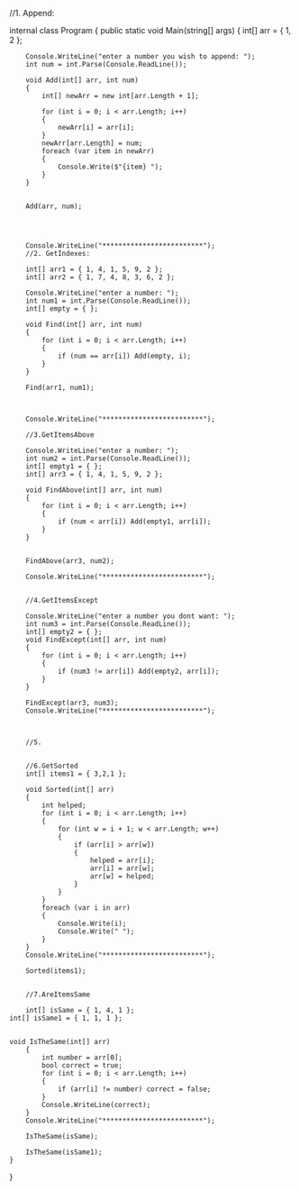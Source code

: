 //1. Append:

internal class Program
{
	public static void Main(string[] args)
	{
		int[] arr = { 1, 2 };

		Console.WriteLine("enter a number you wish to append: ");
		int num = int.Parse(Console.ReadLine());

		void Add(int[] arr, int num)
		{
			int[] newArr = new int[arr.Length + 1];

			for (int i = 0; i < arr.Length; i++)
			{
				newArr[i] = arr[i];
			}
			newArr[arr.Length] = num;
			foreach (var item in newArr)
			{
				Console.Write($"{item} ");
			}
		}


		Add(arr, num);




		Console.WriteLine("*************************");
		//2. GetIndexes:

		int[] arr1 = { 1, 4, 1, 5, 9, 2 };
		int[] arr2 = { 1, 7, 4, 8, 3, 6, 2 };

		Console.WriteLine("enter a number: ");
		int num1 = int.Parse(Console.ReadLine());
		int[] empty = { };

		void Find(int[] arr, int num)
		{
			for (int i = 0; i < arr.Length; i++)
			{
				if (num == arr[i]) Add(empty, i);
			}
		}

		Find(arr1, num1);



		Console.WriteLine("*************************");

		//3.GetItemsAbove

		Console.WriteLine("enter a number: ");
		int num2 = int.Parse(Console.ReadLine());
		int[] empty1 = { };
		int[] arr3 = { 1, 4, 1, 5, 9, 2 };

		void FindAbove(int[] arr, int num)
		{
			for (int i = 0; i < arr.Length; i++)
			{
				if (num < arr[i]) Add(empty1, arr[i]);
			}
		}


		FindAbove(arr3, num2);

		Console.WriteLine("*************************");


		//4.GetItemsExcept

		Console.WriteLine("enter a number you dont want: ");
		int num3 = int.Parse(Console.ReadLine());
		int[] empty2 = { };
		void FindExcept(int[] arr, int num)
		{
			for (int i = 0; i < arr.Length; i++)
			{
				if (num3 != arr[i]) Add(empty2, arr[i]);
			}
		}

		FindExcept(arr3, num3);
        Console.WriteLine("*************************");



        //5.


        //6.GetSorted
        int[] items1 = { 3,2,1 };

		void Sorted(int[] arr)
		{
		    int helped;
		    for (int i = 0; i < arr.Length; i++)
		    {
		        for (int w = i + 1; w < arr.Length; w++)
		        {
		            if (arr[i] > arr[w])
		            {
		                helped = arr[i];
		                arr[i] = arr[w];
		                arr[w] = helped;
		            }
		        }
		    }
		    foreach (var i in arr)
		    {
		        Console.Write(i);
		        Console.Write(" ");
		    }
		}
        Console.WriteLine("*************************");

        Sorted(items1);


        //7.AreItemsSame

        int[] isSame = { 1, 4, 1 };
	int[] isSame1 = { 1, 1, 1 };


	void IsTheSame(int[] arr)
		{
			int number = arr[0];
			bool correct = true;
			for (int i = 0; i < arr.Length; i++)
			{
				if (arr[i] != number) correct = false;
			}
			Console.WriteLine(correct);
		}
        Console.WriteLine("*************************");

        IsTheSame(isSame);

        IsTheSame(isSame1);
    }
}
